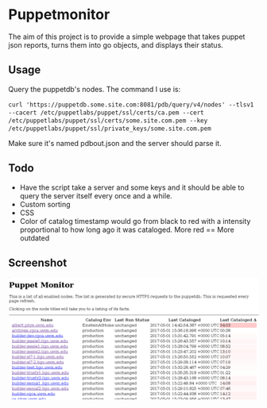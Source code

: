 # Puppetmonitor 
The aim of this project is to provide a simple webpage that takes puppet json reports, turns them into go objects, and displays their status.

## Usage
Query the puppetdb's nodes. The command I use is:

	curl 'https://puppetdb.some.site.com:8081/pdb/query/v4/nodes' --tlsv1 --cacert /etc/puppetlabs/puppet/ssl/certs/ca.pem --cert /etc/puppetlabs/puppet/ssl/certs/some.site.com.pem --key /etc/puppetlabs/puppet/ssl/private_keys/some.site.com.pem

Make sure it's named pdbout.json and the server should parse it.

## Todo
- Have the script take a server and some keys and it should be able to query the server itself every once and a while.
- Custom sorting
- CSS
- Color of catalog timestamp would go from black to red with a intensity proportional to how long ago it was cataloged. More red == More outdated

## Screenshot
![Screenshot of Puppet Monitor](https://github.com/jackklika/puppetmonitor/raw/master/pm-scrot.png)
